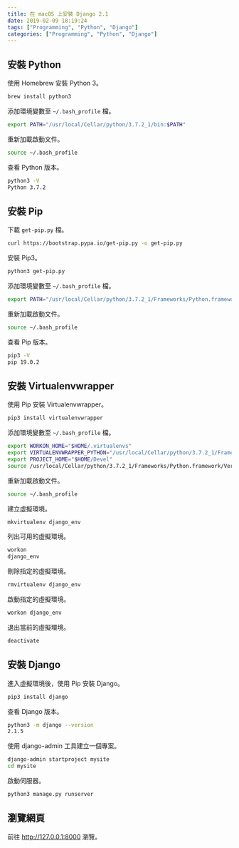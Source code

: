 ```yaml
---
title: 在 macOS 上安裝 Django 2.1
date: 2019-02-09 18:19:24
tags: ["Programming", "Python", "Django"]
categories: ["Programming", "Python", "Django"]
---
```


## 安裝 Python

使用 Homebrew 安裝 Python 3。

```bash
brew install python3
```

添加環境變數至 `~/.bash_profile` 檔。

```bash
export PATH="/usr/local/Cellar/python/3.7.2_1/bin:$PATH"
```

重新加載啟動文件。

```bash
source ~/.bash_profile
```

查看 Python 版本。

```bash
python3 -V
Python 3.7.2
```

## 安裝 Pip

下載 `get-pip.py` 檔。

```bash
curl https://bootstrap.pypa.io/get-pip.py -o get-pip.py
```

安裝 Pip3。

```bash
python3 get-pip.py
```

添加環境變數至 `~/.bash_profile` 檔。

```bash
export PATH="/usr/local/Cellar/python/3.7.2_1/Frameworks/Python.framework/Versions/3.7/bin:$PATH"
```

重新加載啟動文件。

```bash
source ~/.bash_profile
```

查看 Pip 版本。

```bash
pip3 -V
pip 19.0.2
```

## 安裝 Virtualenvwrapper

使用 Pip 安裝 Virtualenvwrapper。

```bash
pip3 install virtualenvwrapper
```

添加環境變數至 `~/.bash_profile` 檔。

```bash
export WORKON_HOME="$HOME/.virtualenvs"
export VIRTUALENVWRAPPER_PYTHON="/usr/local/Cellar/python/3.7.2_1/Frameworks/Python.framework/Versions/3.7/bin/python3"
export PROJECT_HOME="$HOME/Devel"
source /usr/local/Cellar/python/3.7.2_1/Frameworks/Python.framework/Versions/3.7/bin/virtualenvwrapper.sh
```

重新加載啟動文件。

```bash
source ~/.bash_profile
```

建立虛擬環境。

```bash
mkvirtualenv django_env
```

列出可用的虛擬環境。

```bash
workon
django_env
```

刪除指定的虛擬環境。

```bash
rmvirtualenv django_env
```

啟動指定的虛擬環境。

```bash
workon django_env
```

退出當前的虛擬環境。

```bash
deactivate
```

## 安裝 Django

進入虛擬環境後，使用 Pip 安裝 Django。

```bash
pip3 install django
```

查看 Django 版本。

```bash
python3 -m django --version
2.1.5
```

使用 django-admin 工具建立一個專案。

```bash
django-admin startproject mysite
cd mysite
```

啟動伺服器。

```bash
python3 manage.py runserver
```

## 瀏覽網頁

前往 <http://127.0.0.1:8000> 瀏覽。
